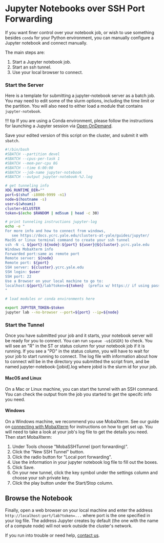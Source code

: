 # Jupyter Notebooks over SSH Port Forwarding

If you want finer control over your notebook job, or wish to use something besides `conda` for your Python environment, you can manually configure a Jupyter notebook and connect manually.

The main steps are:

1. Start a Jupyter notebook job.
1. Start an ssh tunnel.
1. Use your local browser to connect.

### Start the Server

Here is a template for submitting a jupyter-notebook server as a batch job. 
You may need to edit some of the slurm options, including the time limit or the partition. 
You will also need to either load a module that contains `jupyter-notebook`.

!!! tip
    If you are using a Conda environment, please follow the instructions for launching a Jupyter session via [Open OnDemand](/clusters-at-yale/access/ood-jupyter).

Save your edited version of this script on the cluster, and submit it with `sbatch`.

``` bash
#!/bin/bash
#SBATCH --partition devel
#SBATCH --cpus-per-task 1
#SBATCH --mem-per-cpu 8G
#SBATCH --time 6:00:00
#SBATCH --job-name jupyter-notebook
#SBATCH --output jupyter-notebook-%J.log

# get tunneling info
XDG_RUNTIME_DIR=""
port=$(shuf -i8000-9999 -n1)
node=$(hostname -s)
user=$(whoami)
cluster=$CLUSTER
token=$(echo $RANDOM | md5sum | head -c 30)

# print tunneling instructions jupyter-log
echo -e "
For more info and how to connect from windows,
   see https://docs.ycrc.yale.edu/clusters-at-yale/guides/jupyter/
MacOS or linux terminal command to create your ssh tunnel
ssh -N -L ${port}:${node}:${port} ${user}@${cluster}.ycrc.yale.edu
Windows MobaXterm info
Forwarded port:same as remote port
Remote server: ${node}
Remote port: ${port}
SSH server: ${cluster}.ycrc.yale.edu
SSH login: $user
SSH port: 22
Use a Browser on your local machine to go to:
localhost:${port}/lab?token=${token}  (prefix w/ https:// if using password)
"

# load modules or conda environments here

export JUPYTER_TOKEN=$token
jupyter lab --no-browser --port=${port} --ip=${node}
```

### Start the Tunnel

Once you have submitted your job and it starts, your notebook server will be ready for you to connect. 
You can run `squeue -u${USER}` to check. You will see an "R" in the ST or status column for your notebook job if it is running. 
If you see a "PD" in the status column, you will have to wait for your job to start running to connect. 
The log file with information about how to connect will be in the directory you submitted the script from, and be named jupyter-notebook-[jobid].log where jobid is the slurm id for your job.

#### MacOS and Linux

On a Mac or Linux machine, you can start the tunnel with an SSH command. 
You can check the output from the job you started to get the specifc info you need.

#### Windows

On a Windows machine, we recommend you use MobaXterm. 
See our guide on [connecting with MobaXterm](/clusters-at-yale/access) for instructions on how to get set up. 
You will need to take a look at your job's log file to get the details you need. 
Then start MobaXterm:

1. Under Tools choose "MobaSSHTunnel (port forwarding)".
1. Click the "New SSH Tunnel" button.
1. Click the radio button for "Local port forwarding".
1. Use the information in your jupyter notebook log file to fill out the boxes.
1. Click Save.
1. On your new tunnel, click the key symbol under the settings column and choose your ssh private key.
1. Click the play button under the Start/Stop column.

## Browse the Notebook

Finally, open a web browser on your local machine and enter the address `http://localhost:port/lab?token=...` where port is the one specified in your log file. 
The address Jupyter creates by default (the one with the name of a compute node) will not work outside the cluster's network. 

If you run into trouble or need help, [contact us](/#get-help).
